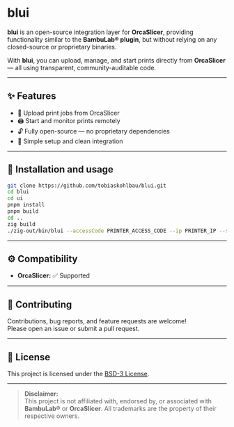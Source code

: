 # blui

**blui** is an open-source integration layer for **OrcaSlicer**, providing functionality similar to the **BambuLab® plugin**, but without relying on any closed-source or proprietary binaries.

With **blui**, you can upload, manage, and start prints directly from **OrcaSlicer** — all using transparent, community-auditable code.

---

## ✨ Features

- 🚀 Upload print jobs from OrcaSlicer  
- 🖨️ Start and monitor prints remotely  
- 🔓 Fully open-source — no proprietary dependencies  
- 🧩 Simple setup and clean integration  

---

## 🧰 Installation and usage

```bash
git clone https://github.com/tobiaskohlbau/blui.git
cd blui
cd ui
pnpm install
pnpm build
cd ..
zig build
./zig-out/bin/blui --accessCode PRINTER_ACCESS_CODE --ip PRINTER_IP --serial PRINTER_SERIAL
```

---

## ⚙️ Compatibility

- **OrcaSlicer:** ✅ Supported  

---

## 🤝 Contributing

Contributions, bug reports, and feature requests are welcome!  
Please open an issue or submit a pull request.

---

## 📜 License

This project is licensed under the [BSD-3 License](LICENSE).

---

> **Disclaimer:**  
> This project is not affiliated with, endorsed by, or associated with **BambuLab®** or **OrcaSlicer**.
All trademarks are the property of their respective owners.
